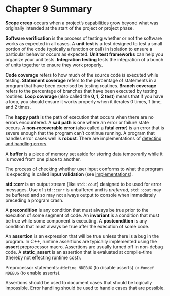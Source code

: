 # Chapter 9 Summary

**Scope creep** occurs when a project’s capabilities grow beyond what was originally intended at the start of the project or project phase.

**Software verification** is the process of testing whether or not the software works as expected in all cases. A **unit test** is a test designed to test a small portion of the code (typically a function or call) in isolation to ensure a particular behavior occurs as expected. **Unit test frameworks** can help you organize your unit tests. **Integration testing** tests the integration of a bunch of units together to ensure they work properly.

**Code coverage** refers to how much of the source code is executed while testing. **Statement coverage** refers to the percentage of statements in a program that have been exercised by testing routines. **Branch coverage** refers to the percentage of branches that have been executed by testing routines. **Loop coverage** (also called the **0, 1, 2 test**) means that if you have a loop, you should ensure it works properly when it iterates 0 times, 1 time, and 2 times.

The **happy path** is the path of execution that occurs when there are no errors encountered. A **sad path** is one where an error or failure state occurs. A **non-recoverable error** (also called a **fatal error**) is an error that is severe enough that the program can’t continue running. A program that handles error cases well is **robust**. There are implementations of [detecting and handling errors](https://www.learncpp.com/cpp-tutorial/detecting-and-handling-errors/).

A **buffer** is a piece of memory set aside for storing data temporarily while it is moved from one place to another.

The process of checking whether user input conforms to what the program is expecting is called **input validation** (see [implementations](chap9/input_validation.cpp)).

**std::cerr** is an output stream (like `std::cout`) designed to be used for error messages. Use of `std::cerr` is unbuffered and is *preferred*, `std::cout` may be buffered and so may not always output to console when immediately preceding a program crash.

A **precondition** is any condition that must always be true prior to the execution of some segment of code. An **invariant** is a condition that must be true while some component is executing. A **postcondition** is any condition that must always be true after the execution of some code.

An **assertion** is an expression that will be true unless there is a bug in the program. In C++, runtime assertions are typically implemented using the **assert** preprocessor macro. Assertions are usually turned off in non-debug code. A **static_assert** is an assertion that is evaluated at compile-time (thereby not effecting runtime cost).

Preprocessor statements: `#define NDEBUG` (to disable asserts) or `#undef NDEBUG` (to enable asserts).

Assertions should be used to document cases that should be logically impossible. Error handling should be used to handle cases that are possible.
